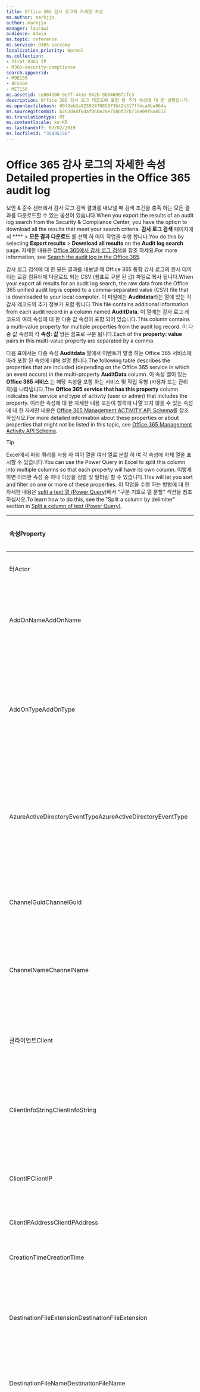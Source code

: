 ```yaml
---
title: Office 365 감사 로그의 자세한 속성
ms.author: markjjo
author: markjjo
manager: laurawi
audience: Admin
ms.topic: reference
ms.service: O365-seccomp
localization_priority: Normal
ms.collection:
- Strat_O365_IP
- M365-security-compliance
search.appverid:
- MOE150
- BCS160
- MET150
ms.assetid: ce004100-9e7f-443e-942b-9b04098fcfc3
description: Office 365 감사 로그 레코드에 포함 된 추가 속성에 대 한 설명입니다.
ms.openlocfilehash: 00f2eb2a9259247085973642b317ffbca8ba064a
ms.sourcegitcommit: b262d40f6daf06be26e7586f37b736e09f8a4511
ms.translationtype: MT
ms.contentlocale: ko-KR
ms.lasthandoff: 07/02/2019
ms.locfileid: "35435158"
---
```

# <a name="detailed-properties-in-the-office-365-audit-log"></a><span data-ttu-id="31bfd-103">Office 365 감사 로그의 자세한 속성</span><span class="sxs-lookup"><span data-stu-id="31bfd-103">Detailed properties in the Office 365 audit log</span></span>

<span data-ttu-id="31bfd-104">보안 & 준수 센터에서 감사 로그 검색 결과를 내보낼 때 검색 조건을 충족 하는 모든 결과를 다운로드할 수 있는 옵션이 있습니다.</span><span class="sxs-lookup"><span data-stu-id="31bfd-104">When you export the results of an audit log search from the Security & Compliance Center, you have the option to download all the results that meet your search criteria.</span></span> <span data-ttu-id="31bfd-105">**감사 로그 검색** 페이지에서 \*\*\*\* \> **모든 결과 다운로드** 를 선택 하 여이 작업을 수행 합니다.</span><span class="sxs-lookup"><span data-stu-id="31bfd-105">You do this by selecting **Export results** \> **Download all results** on the **Audit log search** page.</span></span> <span data-ttu-id="31bfd-106">자세한 내용은 [Office 365에서 감사 로그 검색](search-the-audit-log-in-security-and-compliance.md)을 참조 하세요.</span><span class="sxs-lookup"><span data-stu-id="31bfd-106">For more information, see [Search the audit log in the Office 365](search-the-audit-log-in-security-and-compliance.md).</span></span>
  
 <span data-ttu-id="31bfd-107">감사 로그 검색에 대 한 모든 결과를 내보낼 때 Office 365 통합 감사 로그의 원시 데이터는 로컬 컴퓨터에 다운로드 되는 CSV (쉼표로 구분 된 값) 파일로 복사 됩니다.</span><span class="sxs-lookup"><span data-stu-id="31bfd-107">When your export all results for an audit log search, the raw data from the Office 365 unified audit log is copied to a comma-separated value (CSV) file that is downloaded to your local computer.</span></span> <span data-ttu-id="31bfd-108">이 파일에는 **Auditdata**라는 열에 있는 각 감사 레코드의 추가 정보가 포함 됩니다.</span><span class="sxs-lookup"><span data-stu-id="31bfd-108">This file contains additional information from each audit record in a column named **AuditData**.</span></span> <span data-ttu-id="31bfd-109">이 열에는 감사 로그 레코드의 여러 속성에 대 한 다중 값 속성이 포함 되어 있습니다.</span><span class="sxs-lookup"><span data-stu-id="31bfd-109">This column contains a multi-value property for multiple properties from the audit log record.</span></span> <span data-ttu-id="31bfd-110">이 다중 값 속성의 각 **속성: 값** 쌍은 쉼표로 구분 됩니다.</span><span class="sxs-lookup"><span data-stu-id="31bfd-110">Each of the **property: value** pairs in this multi-value property are separated by a comma.</span></span> 
  
<span data-ttu-id="31bfd-111">다음 표에서는 다중 속성 **Auditdata** 열에서 이벤트가 발생 하는 Office 365 서비스에 따라 포함 된 속성에 대해 설명 합니다.</span><span class="sxs-lookup"><span data-stu-id="31bfd-111">The following table describes the properties that are included (depending on the Office 365 service in which an event occurs) in the multi-property **AuditData** column.</span></span> <span data-ttu-id="31bfd-112">이 속성 열이 있는 **Office 365 서비스** 는 해당 속성을 포함 하는 서비스 및 작업 유형 (사용자 또는 관리자)을 나타냅니다.</span><span class="sxs-lookup"><span data-stu-id="31bfd-112">The **Office 365 service that has this property** column indicates the service and type of activity (user or admin) that includes the property.</span></span> <span data-ttu-id="31bfd-113">이러한 속성에 대 한 자세한 내용 또는이 항목에 나열 되지 않을 수 있는 속성에 대 한 자세한 내용은 [Office 365 Management ACTIVITY API Schema](https://go.microsoft.com/fwlink/p/?LinkId=717993)를 참조 하십시오.</span><span class="sxs-lookup"><span data-stu-id="31bfd-113">For more detailed information about these properties or about properties that might not be listed in this topic, see [Office 365 Management Activity API Schema](https://go.microsoft.com/fwlink/p/?LinkId=717993).</span></span>
  
> [!TIP]
> <span data-ttu-id="31bfd-114">Excel에서 파워 쿼리를 사용 하 여이 열을 여러 열로 분할 하 여 각 속성에 자체 열을 표시할 수 있습니다.</span><span class="sxs-lookup"><span data-stu-id="31bfd-114">You can use the Power Query in Excel to split this column into multiple columns so that each property will have its own column.</span></span> <span data-ttu-id="31bfd-115">이렇게 하면 이러한 속성 중 하나 이상을 정렬 및 필터링 할 수 있습니다.</span><span class="sxs-lookup"><span data-stu-id="31bfd-115">This will let you sort and filter on one or more of these properties.</span></span> <span data-ttu-id="31bfd-116">이 작업을 수행 하는 방법에 대 한 자세한 내용은 [split a text 열 (Power Query)](https://support.office.com/article/5282d425-6dd0-46ca-95bf-8e0da9539662)에서 "구분 기호로 열 분할" 섹션을 참조 하십시오.</span><span class="sxs-lookup"><span data-stu-id="31bfd-116">To learn how to do this, see the "Split a column by delimiter" section in [Split a column of text (Power Query)](https://support.office.com/article/5282d425-6dd0-46ca-95bf-8e0da9539662).</span></span> 
  
|<span data-ttu-id="31bfd-117">**속성**</span><span class="sxs-lookup"><span data-stu-id="31bfd-117">**Property**</span></span>|<span data-ttu-id="31bfd-118">**설명**</span><span class="sxs-lookup"><span data-stu-id="31bfd-118">**Description**</span></span>|<span data-ttu-id="31bfd-119">**이 속성을 가진 Office 365 서비스**</span><span class="sxs-lookup"><span data-stu-id="31bfd-119">**Office 365 service that has this property**</span></span>|
|:-----|:-----|:-----|
|<span data-ttu-id="31bfd-120">터</span><span class="sxs-lookup"><span data-stu-id="31bfd-120">Actor</span></span>|<span data-ttu-id="31bfd-121">작업을 수행한 사용자 또는 서비스 계정입니다.</span><span class="sxs-lookup"><span data-stu-id="31bfd-121">The user or service account that performed the action.</span></span>|<span data-ttu-id="31bfd-122">Azure Active Directory</span><span class="sxs-lookup"><span data-stu-id="31bfd-122">Azure Active Directory</span></span>|
|<span data-ttu-id="31bfd-123">AddOnName</span><span class="sxs-lookup"><span data-stu-id="31bfd-123">AddOnName</span></span>|<span data-ttu-id="31bfd-124">팀에서 추가, 제거 또는 업데이트 된 추가 기능의 이름입니다.</span><span class="sxs-lookup"><span data-stu-id="31bfd-124">The name of an add-on that was added, removed, or updated in a team.</span></span> <span data-ttu-id="31bfd-125">Microsoft 팀의 추가 기능 유형은 bot, 커넥터 또는 탭입니다.</span><span class="sxs-lookup"><span data-stu-id="31bfd-125">The type of add-ons in Microsoft Teams is a bot, a connector, or a tab.</span></span>|<span data-ttu-id="31bfd-126">Microsoft Teams</span><span class="sxs-lookup"><span data-stu-id="31bfd-126">Microsoft Teams</span></span>|
|<span data-ttu-id="31bfd-127">AddOnType</span><span class="sxs-lookup"><span data-stu-id="31bfd-127">AddOnType</span></span>|<span data-ttu-id="31bfd-128">팀에서 추가, 제거 또는 업데이트 된 추가 기능의 유형입니다.</span><span class="sxs-lookup"><span data-stu-id="31bfd-128">The type of an add-on that was added, removed, or updated in a team.</span></span> <span data-ttu-id="31bfd-129">다음 값은 추가 기능의 형식을 나타냅니다.</span><span class="sxs-lookup"><span data-stu-id="31bfd-129">The following values indicate the type of add-on.</span></span>  <br/> <span data-ttu-id="31bfd-130">**1** -bot을 나타냅니다.</span><span class="sxs-lookup"><span data-stu-id="31bfd-130">**1** - Indicates a bot.</span></span><br/> <span data-ttu-id="31bfd-131">**2** -커넥터를 나타냅니다.</span><span class="sxs-lookup"><span data-stu-id="31bfd-131">**2** - Indicates a connector.</span></span><br/> <span data-ttu-id="31bfd-132">**3** -탭을 나타냅니다.</span><span class="sxs-lookup"><span data-stu-id="31bfd-132">**3** - Indicates a tab.</span></span>|<span data-ttu-id="31bfd-133">Microsoft Teams</span><span class="sxs-lookup"><span data-stu-id="31bfd-133">Microsoft Teams</span></span>|
|<span data-ttu-id="31bfd-134">AzureActiveDirectoryEventType</span><span class="sxs-lookup"><span data-stu-id="31bfd-134">AzureActiveDirectoryEventType</span></span>|<span data-ttu-id="31bfd-135">Azure Active Directory 이벤트의 유형입니다.</span><span class="sxs-lookup"><span data-stu-id="31bfd-135">The type of Azure Active Directory event.</span></span> <span data-ttu-id="31bfd-136">이벤트 유형을 나타내는 값은 다음과 같습니다.</span><span class="sxs-lookup"><span data-stu-id="31bfd-136">The following values indicate the type of event.</span></span>  <br/> <span data-ttu-id="31bfd-137">**0** -계정 로그인 이벤트를 나타냅니다.</span><span class="sxs-lookup"><span data-stu-id="31bfd-137">**0** - Indicates an account login event.</span></span><br/> <span data-ttu-id="31bfd-138">**1** -Azure 응용 프로그램 보안 이벤트를 나타냅니다.</span><span class="sxs-lookup"><span data-stu-id="31bfd-138">**1** - Indicates an Azure application security event.</span></span>|<span data-ttu-id="31bfd-139">Azure Active Directory</span><span class="sxs-lookup"><span data-stu-id="31bfd-139">Azure Active Directory</span></span>|
|<span data-ttu-id="31bfd-140">ChannelGuid</span><span class="sxs-lookup"><span data-stu-id="31bfd-140">ChannelGuid</span></span>|<span data-ttu-id="31bfd-141">Microsoft 팀 채널의 ID입니다.</span><span class="sxs-lookup"><span data-stu-id="31bfd-141">The ID of a Microsoft Teams channel.</span></span> <span data-ttu-id="31bfd-142">채널이 있는 팀이 **Teamname** 및 **teamname** 속성으로 식별 됩니다.</span><span class="sxs-lookup"><span data-stu-id="31bfd-142">The team that the channel is located in is identified by the **TeamName** and **TeamGuid** properties.</span></span>|<span data-ttu-id="31bfd-143">Microsoft Teams</span><span class="sxs-lookup"><span data-stu-id="31bfd-143">Microsoft Teams</span></span>|
|<span data-ttu-id="31bfd-144">ChannelName</span><span class="sxs-lookup"><span data-stu-id="31bfd-144">ChannelName</span></span>|<span data-ttu-id="31bfd-145">Microsoft 팀 채널의 이름입니다.</span><span class="sxs-lookup"><span data-stu-id="31bfd-145">The name of a Microsoft Teams channel.</span></span> <span data-ttu-id="31bfd-146">채널이 있는 팀이 **Teamname** 및 **teamname** 속성으로 식별 됩니다.</span><span class="sxs-lookup"><span data-stu-id="31bfd-146">The team that the channel is located in is identified by the **TeamName** and **TeamGuid** properties.</span></span>|<span data-ttu-id="31bfd-147">Microsoft Teams</span><span class="sxs-lookup"><span data-stu-id="31bfd-147">Microsoft Teams</span></span>|
|<span data-ttu-id="31bfd-148">클라이언트</span><span class="sxs-lookup"><span data-stu-id="31bfd-148">Client</span></span>|<span data-ttu-id="31bfd-149">클라이언트 장치, 장치 OS 및 login 이벤트에 사용 되는 장치 브라우저 (예: Nokia Lumia 920;) Windows Phone 8; IE Mobile 11).</span><span class="sxs-lookup"><span data-stu-id="31bfd-149">The client device, the device OS, and the device browser used for the login event (for example, Nokia Lumia 920; Windows Phone 8; IE Mobile 11).</span></span>|<span data-ttu-id="31bfd-150">Azure Active Directory</span><span class="sxs-lookup"><span data-stu-id="31bfd-150">Azure Active Directory</span></span>|
|<span data-ttu-id="31bfd-151">ClientInfoString</span><span class="sxs-lookup"><span data-stu-id="31bfd-151">ClientInfoString</span></span>|<span data-ttu-id="31bfd-152">브라우저 버전, Outlook 버전 및 모바일 장치 정보와 같이 작업을 수행 하는 데 사용한 전자 메일 클라이언트에 대 한 정보</span><span class="sxs-lookup"><span data-stu-id="31bfd-152">Information about the email client that was used to perform the operation, such as a browser version, Outlook version, and mobile device information</span></span>|<span data-ttu-id="31bfd-153">Exchange (사서함 활동)</span><span class="sxs-lookup"><span data-stu-id="31bfd-153">Exchange (mailbox activity)</span></span>|
|<span data-ttu-id="31bfd-154">ClientIP</span><span class="sxs-lookup"><span data-stu-id="31bfd-154">ClientIP</span></span>|<span data-ttu-id="31bfd-155">활동을 로그할 때 사용 된 장치의 IP 주소입니다.</span><span class="sxs-lookup"><span data-stu-id="31bfd-155">The IP address of the device that was used when the activity was logged.</span></span> <span data-ttu-id="31bfd-156">IP 주소는 IPv4 또는 IPv6 주소 형식으로 표시 됩니다.</span><span class="sxs-lookup"><span data-stu-id="31bfd-156">The IP address is displayed in either an IPv4 or IPv6 address format.</span></span>|<span data-ttu-id="31bfd-157">Exchange 및 Azure Active Directory</span><span class="sxs-lookup"><span data-stu-id="31bfd-157">Exchange and Azure Active Directory</span></span>|
|<span data-ttu-id="31bfd-158">ClientIPAddress</span><span class="sxs-lookup"><span data-stu-id="31bfd-158">ClientIPAddress</span></span>|<span data-ttu-id="31bfd-159">ClientIP과 동일 합니다.</span><span class="sxs-lookup"><span data-stu-id="31bfd-159">Same as ClientIP.</span></span>|<span data-ttu-id="31bfd-160">SharePoint</span><span class="sxs-lookup"><span data-stu-id="31bfd-160">SharePoint</span></span>|
|<span data-ttu-id="31bfd-161">CreationTime</span><span class="sxs-lookup"><span data-stu-id="31bfd-161">CreationTime</span></span>|<span data-ttu-id="31bfd-162">사용자가 활동을 수행 했을 때 UTC (협정 세계시)로 표시 되는 날짜와 시간입니다.</span><span class="sxs-lookup"><span data-stu-id="31bfd-162">The date and time in Coordinated Universal Time (UTC) when the user performed the activity.</span></span>|<span data-ttu-id="31bfd-163">모두</span><span class="sxs-lookup"><span data-stu-id="31bfd-163">All</span></span>|
|<span data-ttu-id="31bfd-164">DestinationFileExtension</span><span class="sxs-lookup"><span data-stu-id="31bfd-164">DestinationFileExtension</span></span>|<span data-ttu-id="31bfd-165">복사 하거나 이동할 파일의 파일 확장명입니다.</span><span class="sxs-lookup"><span data-stu-id="31bfd-165">The file extension of a file that is copied or moved.</span></span> <span data-ttu-id="31bfd-166">이 속성은 FileCopied 및 FileMoved 사용자 작업에만 표시 됩니다.</span><span class="sxs-lookup"><span data-stu-id="31bfd-166">This property is displayed only for the FileCopied and FileMoved user activities.</span></span>|<span data-ttu-id="31bfd-167">SharePoint</span><span class="sxs-lookup"><span data-stu-id="31bfd-167">SharePoint</span></span>|
|<span data-ttu-id="31bfd-168">DestinationFileName</span><span class="sxs-lookup"><span data-stu-id="31bfd-168">DestinationFileName</span></span>|<span data-ttu-id="31bfd-169">파일 이름이 복사 되거나 이동 됩니다.</span><span class="sxs-lookup"><span data-stu-id="31bfd-169">The name of the file is copied or moved.</span></span> <span data-ttu-id="31bfd-170">이 속성은 FileCopied 및 FileMoved 작업에만 표시 됩니다.</span><span class="sxs-lookup"><span data-stu-id="31bfd-170">This property is displayed only for the FileCopied and FileMoved actions.</span></span>|<span data-ttu-id="31bfd-171">SharePoint</span><span class="sxs-lookup"><span data-stu-id="31bfd-171">SharePoint</span></span>|
|<span data-ttu-id="31bfd-172">DestinationRelativeUrl</span><span class="sxs-lookup"><span data-stu-id="31bfd-172">DestinationRelativeUrl</span></span>|<span data-ttu-id="31bfd-173">파일을 복사 하거나 이동할 대상 폴더의 URL입니다.</span><span class="sxs-lookup"><span data-stu-id="31bfd-173">The URL of the destination folder where a file is copied or moved.</span></span> <span data-ttu-id="31bfd-174">**SiteURL**, **DestinationRelativeURL**및 **destinationfilename** 속성에 대 한 값의 조합이 복사 된 파일의 전체 경로 이름인 **ObjectID** 속성의 값과 같습니다.</span><span class="sxs-lookup"><span data-stu-id="31bfd-174">The combination of the values for the **SiteURL**, the **DestinationRelativeURL**, and the **DestinationFileName** property is the same as the value for the **ObjectID** property, which is the full path name for the file that was copied.</span></span> <span data-ttu-id="31bfd-175">이 속성은 FileCopied 및 FileMoved 사용자 작업에만 표시 됩니다.</span><span class="sxs-lookup"><span data-stu-id="31bfd-175">This property is displayed only for the FileCopied and FileMoved user activities.</span></span>|<span data-ttu-id="31bfd-176">SharePoint</span><span class="sxs-lookup"><span data-stu-id="31bfd-176">SharePoint</span></span>|
|<span data-ttu-id="31bfd-177">EventSource</span><span class="sxs-lookup"><span data-stu-id="31bfd-177">EventSource</span></span>|<span data-ttu-id="31bfd-178">SharePoint에서 이벤트가 발생 한 것을 식별 합니다.</span><span class="sxs-lookup"><span data-stu-id="31bfd-178">Identifies that an event occurred in SharePoint.</span></span> <span data-ttu-id="31bfd-179">사용할 수 있는 값은 **SharePoint** 및 **objectmodel**입니다.</span><span class="sxs-lookup"><span data-stu-id="31bfd-179">Possible values are **SharePoint** and **ObjectModel**.</span></span>|<span data-ttu-id="31bfd-180">SharePoint</span><span class="sxs-lookup"><span data-stu-id="31bfd-180">SharePoint</span></span>|
|<span data-ttu-id="31bfd-181">ExternalAccess</span><span class="sxs-lookup"><span data-stu-id="31bfd-181">ExternalAccess</span></span>|<span data-ttu-id="31bfd-182">Exchange 관리 활동의 경우, cmdlet이 조직의 사용자에 의해 실행 되었는지, Microsoft 데이터 센터 담당자나 데이터 센터 서비스 계정 또는 위임 된 관리자가 실행할지를 지정 합니다.</span><span class="sxs-lookup"><span data-stu-id="31bfd-182">For Exchange admin activity, specifies whether the cmdlet was run by a user in your organization, by Microsoft datacenter personnel or a datacenter service account, or by a delegated administrator.</span></span> <span data-ttu-id="31bfd-183">값이 **False** 이면 조직의 다른 사용자가 cmdlet을 실행 한 것입니다.</span><span class="sxs-lookup"><span data-stu-id="31bfd-183">The value **False** indicates that the cmdlet was run by someone in your organization.</span></span> <span data-ttu-id="31bfd-184">**True** 값은 데이터 센터 직원, 데이터 센터 서비스 계정 또는 위임 된 관리자에 의해 cmdlet이 실행 되었음을 나타냅니다.</span><span class="sxs-lookup"><span data-stu-id="31bfd-184">The value **True** indicates that the cmdlet was run by datacenter personnel, a datacenter service account, or a delegated administrator.</span></span>  <br/> <span data-ttu-id="31bfd-185">Exchange 사서함 활동의 경우 조직 외부의 사용자가 사서함에 액세스 했는지 여부를 지정 합니다.</span><span class="sxs-lookup"><span data-stu-id="31bfd-185">For Exchange mailbox activity, specifies whether a mailbox was accessed by a user outside your organization.</span></span>|<span data-ttu-id="31bfd-186">Exchange</span><span class="sxs-lookup"><span data-stu-id="31bfd-186">Exchange</span></span>|
|<span data-ttu-id="31bfd-187">ExtendedProperties</span><span class="sxs-lookup"><span data-stu-id="31bfd-187">ExtendedProperties</span></span>|<span data-ttu-id="31bfd-188">Azure Active Directory 이벤트에 대 한 확장 된 속성입니다.</span><span class="sxs-lookup"><span data-stu-id="31bfd-188">The extended properties for an Azure Active Directory event.</span></span>|<span data-ttu-id="31bfd-189">Azure Active Directory</span><span class="sxs-lookup"><span data-stu-id="31bfd-189">Azure Active Directory</span></span>|
|<span data-ttu-id="31bfd-190">ID</span><span class="sxs-lookup"><span data-stu-id="31bfd-190">ID</span></span>|<span data-ttu-id="31bfd-191">보고서 항목의 ID입니다.</span><span class="sxs-lookup"><span data-stu-id="31bfd-191">The ID of the report entry.</span></span> <span data-ttu-id="31bfd-192">ID는 보고서 항목을 고유 하 게 식별 합니다.</span><span class="sxs-lookup"><span data-stu-id="31bfd-192">The ID uniquely identifies the report entry.</span></span>|<span data-ttu-id="31bfd-193">모두</span><span class="sxs-lookup"><span data-stu-id="31bfd-193">All</span></span>|
|<span data-ttu-id="31bfd-194">InternalLogonType</span><span class="sxs-lookup"><span data-stu-id="31bfd-194">InternalLogonType</span></span>|<span data-ttu-id="31bfd-195">내부용으로 예약되어 있습니다.</span><span class="sxs-lookup"><span data-stu-id="31bfd-195">Reserved for internal use.</span></span>|<span data-ttu-id="31bfd-196">Exchange (사서함 활동)</span><span class="sxs-lookup"><span data-stu-id="31bfd-196">Exchange (mailbox activity)</span></span>|
|<span data-ttu-id="31bfd-197">ItemType</span><span class="sxs-lookup"><span data-stu-id="31bfd-197">ItemType</span></span>|<span data-ttu-id="31bfd-198">액세스 하거나 수정한 개체의 유형입니다.</span><span class="sxs-lookup"><span data-stu-id="31bfd-198">The type of object that was accessed or modified.</span></span> <span data-ttu-id="31bfd-199">사용할 수 있는 값에는 **파일**, **폴더**, **웹**, **사이트**, **테 넌 트**및 **documentlibrary**가 있습니다.</span><span class="sxs-lookup"><span data-stu-id="31bfd-199">Possible values include **File**, **Folder**, **Web**, **Site**, **Tenant**, and **DocumentLibrary**.</span></span>|<span data-ttu-id="31bfd-200">SharePoint</span><span class="sxs-lookup"><span data-stu-id="31bfd-200">SharePoint</span></span>|
|<span data-ttu-id="31bfd-201">LoginStatus</span><span class="sxs-lookup"><span data-stu-id="31bfd-201">LoginStatus</span></span>|<span data-ttu-id="31bfd-202">발생 했을 수 있는 로그인 실패를 확인 합니다.</span><span class="sxs-lookup"><span data-stu-id="31bfd-202">Identifies login failures that might have occurred.</span></span>|<span data-ttu-id="31bfd-203">Azure Active Directory</span><span class="sxs-lookup"><span data-stu-id="31bfd-203">Azure Active Directory</span></span>|
|<span data-ttu-id="31bfd-204">LogonType</span><span class="sxs-lookup"><span data-stu-id="31bfd-204">LogonType</span></span>|<span data-ttu-id="31bfd-205">사서함 액세스 유형입니다.</span><span class="sxs-lookup"><span data-stu-id="31bfd-205">The type of mailbox access.</span></span> <span data-ttu-id="31bfd-206">다음 값은 사서함에 액세스 한 사용자의 유형을 나타냅니다.</span><span class="sxs-lookup"><span data-stu-id="31bfd-206">The following values indicate the type of user who accessed the mailbox.</span></span>  <br/><br/> <span data-ttu-id="31bfd-207">**0** -사서함 소유자를 나타냅니다.</span><span class="sxs-lookup"><span data-stu-id="31bfd-207">**0** - Indicates a mailbox owner.</span></span><br/> <span data-ttu-id="31bfd-208">**1** -관리자를 나타냅니다.</span><span class="sxs-lookup"><span data-stu-id="31bfd-208">**1** - Indicates an administrator.</span></span><br/> <span data-ttu-id="31bfd-209">**2** -대리인을 나타냅니다.</span><span class="sxs-lookup"><span data-stu-id="31bfd-209">**2** - Indicates a delegate.</span></span> <br/><span data-ttu-id="31bfd-210">**3** -Microsoft 데이터 센터의 전송 서비스를 나타냅니다.</span><span class="sxs-lookup"><span data-stu-id="31bfd-210">**3** - Indicates the transport service in the Microsoft datacenter.</span></span><br/> <span data-ttu-id="31bfd-211">**4** -Microsoft 데이터 센터의 서비스 계정을 나타냅니다.</span><span class="sxs-lookup"><span data-stu-id="31bfd-211">**4** - Indicates a   service account in the Microsoft datacenter.</span></span> <br/><span data-ttu-id="31bfd-212">**6** -위임 된 관리자를 나타냅니다.</span><span class="sxs-lookup"><span data-stu-id="31bfd-212">**6** - Indicates a delegated administrator.</span></span>|<span data-ttu-id="31bfd-213">Exchange (사서함 활동)</span><span class="sxs-lookup"><span data-stu-id="31bfd-213">Exchange (mailbox activity)</span></span>|
|<span data-ttu-id="31bfd-214">MailboxGuid</span><span class="sxs-lookup"><span data-stu-id="31bfd-214">MailboxGuid</span></span>|<span data-ttu-id="31bfd-215">액세스 한 사서함의 Exchange GUID입니다.</span><span class="sxs-lookup"><span data-stu-id="31bfd-215">The Exchange GUID of the mailbox that was accessed.</span></span>|<span data-ttu-id="31bfd-216">Exchange (사서함 활동)</span><span class="sxs-lookup"><span data-stu-id="31bfd-216">Exchange (mailbox activity)</span></span>|
|<span data-ttu-id="31bfd-217">MailboxOwnerUPN</span><span class="sxs-lookup"><span data-stu-id="31bfd-217">MailboxOwnerUPN</span></span>|<span data-ttu-id="31bfd-218">액세스 한 사서함을 소유한 사용자의 전자 메일 주소입니다.</span><span class="sxs-lookup"><span data-stu-id="31bfd-218">The email address of the person who owns the mailbox that was accessed.</span></span>|<span data-ttu-id="31bfd-219">Exchange (사서함 활동)</span><span class="sxs-lookup"><span data-stu-id="31bfd-219">Exchange (mailbox activity)</span></span>|
|<span data-ttu-id="31bfd-220">구성원</span><span class="sxs-lookup"><span data-stu-id="31bfd-220">Members</span></span>|<span data-ttu-id="31bfd-221">팀에서 추가 되거나 제거 된 사용자를 나열 합니다.</span><span class="sxs-lookup"><span data-stu-id="31bfd-221">Lists the users that have been added or removed from a team.</span></span> <span data-ttu-id="31bfd-222">다음 값은 사용자에 게 할당 된 역할 형식을 나타냅니다.</span><span class="sxs-lookup"><span data-stu-id="31bfd-222">The following values indicate the Role type assigned to the user.</span></span>  <br/><br/> <span data-ttu-id="31bfd-223">**1** -소유자 역할을 나타냅니다.</span><span class="sxs-lookup"><span data-stu-id="31bfd-223">**1** - Indicates  the Owner role.</span></span><br/> <span data-ttu-id="31bfd-224">**2** -구성원 역할을 나타냅니다.</span><span class="sxs-lookup"><span data-stu-id="31bfd-224">**2** - Indicates the Member role.</span></span><br/> <span data-ttu-id="31bfd-225">**3** -게스트 역할을 나타냅니다.</span><span class="sxs-lookup"><span data-stu-id="31bfd-225">**3** - Indicates the Guest role.</span></span> <br/><br/><span data-ttu-id="31bfd-226">Members 속성에도 조직의 이름과 구성원의 전자 메일 주소가 포함 됩니다.</span><span class="sxs-lookup"><span data-stu-id="31bfd-226">The Members property also includes the name of your organization, and the member's email address.</span></span>|<span data-ttu-id="31bfd-227">Microsoft Teams</span><span class="sxs-lookup"><span data-stu-id="31bfd-227">Microsoft Teams</span></span>|
|<span data-ttu-id="31bfd-228">ModifiedProperties (Name, NewValue, OldValue)</span><span class="sxs-lookup"><span data-stu-id="31bfd-228">ModifiedProperties (Name, NewValue, OldValue)</span></span>|<span data-ttu-id="31bfd-229">이 속성은 사이트 또는 사이트 모음 관리 그룹의 구성원으로 사용자를 추가 하는 등의 관리 이벤트에 포함 됩니다.</span><span class="sxs-lookup"><span data-stu-id="31bfd-229">The property is included for admin events, such as adding a user as a member of a site or a site collection admin group.</span></span> <span data-ttu-id="31bfd-230">이 속성에는 수정 된 속성의 이름 (예: 사이트 관리자 그룹)과 수정한 속성의 새 값 (사이트 관리자로 추가한 사용자 및 수정한 개체의 이전 값)이 포함 됩니다.</span><span class="sxs-lookup"><span data-stu-id="31bfd-230">The property includes the name of the property that was modified (for example, the Site Admin group) the new value of the modified property (such the user who was added as a site admin, and the previous value of the modified object.</span></span>|<span data-ttu-id="31bfd-231">모두 (관리 활동)</span><span class="sxs-lookup"><span data-stu-id="31bfd-231">All (admin activity)</span></span>|
|<span data-ttu-id="31bfd-232">Id</span><span class="sxs-lookup"><span data-stu-id="31bfd-232">ObjectID</span></span>|<span data-ttu-id="31bfd-233">Exchange 관리자 감사 로깅을 위해 cmdlet에 의해 수정 된 개체의 이름입니다.</span><span class="sxs-lookup"><span data-stu-id="31bfd-233">For Exchange admin audit logging, the name of the object that was modified by the cmdlet.</span></span>  <br/> <span data-ttu-id="31bfd-234">SharePoint 작업의 경우 사용자가 액세스 하는 파일 또는 폴더의 전체 URL 경로 이름입니다.</span><span class="sxs-lookup"><span data-stu-id="31bfd-234">For SharePoint activity, the full URL path name of the file or folder accessed by a user.</span></span>  <br/> <span data-ttu-id="31bfd-235">Azure AD 활동의 경우 수정 된 사용자 계정의 이름입니다.</span><span class="sxs-lookup"><span data-stu-id="31bfd-235">For Azure AD activity, the name of the user account that was modified.</span></span>|<span data-ttu-id="31bfd-236">모두</span><span class="sxs-lookup"><span data-stu-id="31bfd-236">All</span></span>|
|<span data-ttu-id="31bfd-237">작업</span><span class="sxs-lookup"><span data-stu-id="31bfd-237">Operation</span></span>|<span data-ttu-id="31bfd-238">사용자 또는 관리자 활동의 이름입니다.</span><span class="sxs-lookup"><span data-stu-id="31bfd-238">The name of the user or admin activity.</span></span> <span data-ttu-id="31bfd-239">이 속성의 값은 **활동** 드롭다운 목록에서 선택한 값에 해당 합니다.</span><span class="sxs-lookup"><span data-stu-id="31bfd-239">The value of this property corresponds to the value that was selected in the **Activities** drop down list.</span></span> <span data-ttu-id="31bfd-240">**모든 작업에 대해 결과 표시** 를 선택 하면 보고서에 모든 서비스에 대 한 모든 사용자 및 관리 활동에 대 한 항목이 포함 됩니다.</span><span class="sxs-lookup"><span data-stu-id="31bfd-240">If **Show results for all activities** was selected, the report will included entries for all user and admin activities for all services.</span></span> <span data-ttu-id="31bfd-241">Office 365 감사 로그에 기록 된 작업/작업에 대 한 설명은 [office 365에서 감사 로그 검색](search-the-audit-log-in-security-and-compliance.md)의 **감사 된 작업** 탭을 참조 하십시오.</span><span class="sxs-lookup"><span data-stu-id="31bfd-241">For a description of the operations/activities that are logged in the Office 365 audit log, see the **Audited activities** tab in [Search the audit log in the Office 365](search-the-audit-log-in-security-and-compliance.md).</span></span>  <br/> <span data-ttu-id="31bfd-242">Exchange 관리 활동의 경우이 속성은 실행 된 cmdlet의 이름을 식별 합니다.</span><span class="sxs-lookup"><span data-stu-id="31bfd-242">For Exchange admin activity, this property identifies the name of the cmdlet that was run.</span></span>|<span data-ttu-id="31bfd-243">모두</span><span class="sxs-lookup"><span data-stu-id="31bfd-243">All</span></span>|
|<span data-ttu-id="31bfd-244">조직 id</span><span class="sxs-lookup"><span data-stu-id="31bfd-244">OrganizationID</span></span>|<span data-ttu-id="31bfd-245">Office 365 조 직의 GUID입니다.</span><span class="sxs-lookup"><span data-stu-id="31bfd-245">The GUID for your Office 365 organization.</span></span>|<span data-ttu-id="31bfd-246">모두</span><span class="sxs-lookup"><span data-stu-id="31bfd-246">All</span></span>|
|<span data-ttu-id="31bfd-247">경로</span><span class="sxs-lookup"><span data-stu-id="31bfd-247">Path</span></span>|<span data-ttu-id="31bfd-248">액세스 한 메시지가 있는 사서함 폴더의 이름입니다.</span><span class="sxs-lookup"><span data-stu-id="31bfd-248">The name of the mailbox folder where the message that was accessed is located.</span></span> <span data-ttu-id="31bfd-249">이 속성은 또한 메시지가 만들어지거나 복사/이동 되는 폴더를 식별 합니다.</span><span class="sxs-lookup"><span data-stu-id="31bfd-249">This property also identifies the folder a where a message is created in or copied/moved to.</span></span>|<span data-ttu-id="31bfd-250">Exchange (사서함 활동)</span><span class="sxs-lookup"><span data-stu-id="31bfd-250">Exchange (mailbox activity)</span></span>|
|<span data-ttu-id="31bfd-251">매개 변수 </span><span class="sxs-lookup"><span data-stu-id="31bfd-251">Parameters</span></span>|<span data-ttu-id="31bfd-252">Exchange 관리 활동의 경우 Operation 속성에서 식별 된 cmdlet에 사용 된 모든 매개 변수의 이름과 값입니다.</span><span class="sxs-lookup"><span data-stu-id="31bfd-252">For Exchange admin activity, the name and value for all parameters that were used with the cmdlet that is identified in the Operation property.</span></span>|<span data-ttu-id="31bfd-253">Exchange (관리 활동)</span><span class="sxs-lookup"><span data-stu-id="31bfd-253">Exchange (admin activity)</span></span>|
|<span data-ttu-id="31bfd-254">RecordType</span><span class="sxs-lookup"><span data-stu-id="31bfd-254">RecordType</span></span>|<span data-ttu-id="31bfd-255">Record에서 지정한 작업의 유형입니다.</span><span class="sxs-lookup"><span data-stu-id="31bfd-255">The type of operation indicated by the record.</span></span> <span data-ttu-id="31bfd-256">다음 값은 레코드 종류를 나타냅니다.</span><span class="sxs-lookup"><span data-stu-id="31bfd-256">The following values indicate the record type.</span></span>  <br/><br/> <span data-ttu-id="31bfd-257">**1** -Exchange 관리자 감사 로그의 레코드를 나타냅니다.</span><span class="sxs-lookup"><span data-stu-id="31bfd-257">**1** - Indicates a record from the  Exchange  admin audit log.</span></span> <br/><span data-ttu-id="31bfd-258">**2** -singled 사서함 항목에 대해 수행 된 작업에 대 한 Exchange 사서함 감사 로그의 레코드를 나타냅니다.</span><span class="sxs-lookup"><span data-stu-id="31bfd-258">**2** - Indicates a record from the  Exchange  mailbox audit log for an operation performed on a singled mailbox item.</span></span> <br/><span data-ttu-id="31bfd-259">**3** -Exchange 사서함 감사 로그 에서도 레코드를 나타냅니다.</span><span class="sxs-lookup"><span data-stu-id="31bfd-259">**3** - Also indicates a record from the  Exchange  mailbox audit log.</span></span> <span data-ttu-id="31bfd-260">이 레코드 종류는 원본 사서함에서 여러 항목을 지운 편지함 폴더로 이동 하거나 여러 항목을 영구적으로 삭제 하는 등의 여러 항목에 대해 작업이 수행 되었음을 나타냅니다.</span><span class="sxs-lookup"><span data-stu-id="31bfd-260">This record type indicates the operation was performed on multiple items in the source mailbox (such as moving multiple items to the Deleted Items folder or permanently deleting multiple items).</span></span> <br/><span data-ttu-id="31bfd-261">**4** -사이트에 대 한 권한 할당 관리자 또는 사용자와 같은 SharePoint의 사이트 관리 작업을 나타냅니다.</span><span class="sxs-lookup"><span data-stu-id="31bfd-261">**4** - Indicates a site admin operation in SharePoint, such as an administrator or user assigning permissions to a site.</span></span> <br/><span data-ttu-id="31bfd-262">**6** -사용자가 파일을 보거나 수정 하는 등 SharePoint의 파일 또는 폴더 관련 작업을 나타냅니다.</span><span class="sxs-lookup"><span data-stu-id="31bfd-262">**6** - Indicates a file or folder-related operation in SharePoint, such as a user viewing or modifying a file.</span></span> <br/><span data-ttu-id="31bfd-263">**8** -Azure Active Directory에서 수행 된 관리 작업을 나타냅니다.</span><span class="sxs-lookup"><span data-stu-id="31bfd-263">**8** - Indicates an admin operation performed in Azure Active Directory.</span></span> <br/><span data-ttu-id="31bfd-264">**9** -OrgId 로그인 이벤트를 Azure Active Directory에 표시 합니다.</span><span class="sxs-lookup"><span data-stu-id="31bfd-264">**9** - Indicates  OrgId logon events in Azure Active Directory.</span></span> <span data-ttu-id="31bfd-265">이 레코드 종류는 더 이상 사용 되지 않습니다.</span><span class="sxs-lookup"><span data-stu-id="31bfd-265">This record type is being deprecated.</span></span> <br/><span data-ttu-id="31bfd-266">**10** -데이터 센터에서 Microsoft 담당자가 수행한 보안 cmdlet 이벤트를 나타냅니다.</span><span class="sxs-lookup"><span data-stu-id="31bfd-266">**10** - Indicates security cmdlet events that were performed by Microsoft personnel in the data center.</span></span> <br/><span data-ttu-id="31bfd-267">**11** -SHAREPOINT의 DLP (데이터 손실 방지) 이벤트를 나타냅니다.</span><span class="sxs-lookup"><span data-stu-id="31bfd-267">**11** - Indicates Data loss protection (DLP) events in SharePoint.</span></span><br/> <span data-ttu-id="31bfd-268">**12** -Sway 이벤트를 나타냅니다.</span><span class="sxs-lookup"><span data-stu-id="31bfd-268">**12** - Indicates Sway events.</span></span> <br/><span data-ttu-id="31bfd-269">**13** -통합 dlp 정책으로 구성 된 경우 EXCHANGE의 DLP 이벤트를 나타냅니다.</span><span class="sxs-lookup"><span data-stu-id="31bfd-269">**13** - Indicates DLP events in Exchange, when configured with a unified a DLP policy.</span></span> <span data-ttu-id="31bfd-270">Exchange 메일 흐름 규칙 (전송 규칙이 라고도 함)을 기반으로 하는 DLP 이벤트는 지원 되지 않습니다.</span><span class="sxs-lookup"><span data-stu-id="31bfd-270">DLP events based on Exchange mail flow rules (also known as transport rules) aren't supported.</span></span><br><span data-ttu-id="31bfd-271">**14** -SharePoint의 공유 이벤트를 나타냅니다.</span><span class="sxs-lookup"><span data-stu-id="31bfd-271">**14** - Indicates sharing events in SharePoint.</span></span><br/> <span data-ttu-id="31bfd-272">**15** -Azure Active DIRECTORY의 STS (보안 토큰 서비스) 로그온 이벤트를 나타냅니다.</span><span class="sxs-lookup"><span data-stu-id="31bfd-272">**15** - Indicates Secure Token Service (STS) logon events in Azure Active Directory.</span></span> <br/><span data-ttu-id="31bfd-273">**18** -보안 & 준수 센터 이벤트를 나타냅니다.</span><span class="sxs-lookup"><span data-stu-id="31bfd-273">**18** - Indicates Security & Compliance Center events.</span></span> <br/><span data-ttu-id="31bfd-274">**20** -Power BI 이벤트를 나타냅니다.</span><span class="sxs-lookup"><span data-stu-id="31bfd-274">**20** - Indicates Power BI events.</span></span> <br/><span data-ttu-id="31bfd-275">**21**-Dynamics 365 이벤트를 나타냅니다.</span><span class="sxs-lookup"><span data-stu-id="31bfd-275">**21**- Indicates Dynamics 365 events.</span></span><br/><span data-ttu-id="31bfd-276">**22** -Yammer 이벤트를 나타냅니다.</span><span class="sxs-lookup"><span data-stu-id="31bfd-276">**22** - Indicates Yammer events.</span></span> <br/><span data-ttu-id="31bfd-277">**23** -비즈니스용 Skype 이벤트를 나타냅니다.</span><span class="sxs-lookup"><span data-stu-id="31bfd-277">**23** - Indicates Skype for Business events.</span></span> <br/><span data-ttu-id="31bfd-278">**24** -eDiscovery 이벤트를 나타냅니다.</span><span class="sxs-lookup"><span data-stu-id="31bfd-278">**24** - Indicates eDiscovery events.</span></span> <span data-ttu-id="31bfd-279">이 레코드 종류는 보안 및 준수 센터에서 콘텐츠 검색을 실행 하 고 eDiscovery 사례를 관리 하 여 수행한 작업을 나타냅니다.</span><span class="sxs-lookup"><span data-stu-id="31bfd-279">This record type indicates activities that were performed by running content searches and managing eDiscovery cases in the security and compliance center.</span></span> <span data-ttu-id="31bfd-280">자세한 내용은 [Office 365 감사 로그에서 eDiscovery 활동 검색](search-for-ediscovery-activities-in-the-audit-log.md)을 참조 하세요.</span><span class="sxs-lookup"><span data-stu-id="31bfd-280">For more information, see [Search for eDiscovery activities in the Office 365 audit log](search-for-ediscovery-activities-in-the-audit-log.md).</span></span><br/><span data-ttu-id="31bfd-281">**25, 26 또는 27** -Microsoft 팀 이벤트를 나타냅니다.</span><span class="sxs-lookup"><span data-stu-id="31bfd-281">**25, 26, or 27** - Indicates Microsoft Teams events.</span></span> <br/><span data-ttu-id="31bfd-282">**28** -Exchange Online Protection 및 Office 365 Advanced Threat protection 이벤트의 피싱 및 맬웨어 이벤트를 나타냅니다.</span><span class="sxs-lookup"><span data-stu-id="31bfd-282">**28** - Indicates phishing and malware events from Exchange Online Protection and Office 365 Advanced Threat Protection events.</span></span><br/> <span data-ttu-id="31bfd-283">**30** -Microsoft Flow 이벤트를 나타냅니다.</span><span class="sxs-lookup"><span data-stu-id="31bfd-283">**30** - Indicates Microsoft Flow events.</span></span><br/> <span data-ttu-id="31bfd-284">**31** -고급 eDiscovery 이벤트를 나타냅니다.</span><span class="sxs-lookup"><span data-stu-id="31bfd-284">**31** - Indicates Advanced eDiscovery events.</span></span><br/> <span data-ttu-id="31bfd-285">**32** -Microsoft Stream 이벤트를 나타냅니다.</span><span class="sxs-lookup"><span data-stu-id="31bfd-285">**32** - Indicates Microsoft Stream events.</span></span><br/> <span data-ttu-id="31bfd-286">**35** -Microsoft Project 이벤트를 나타냅니다.</span><span class="sxs-lookup"><span data-stu-id="31bfd-286">**35** - Indicates Microsoft Project events.</span></span> <br/> <span data-ttu-id="31bfd-287">**36** -SharePoint 목록 이벤트를 나타냅니다.</span><span class="sxs-lookup"><span data-stu-id="31bfd-287">**36** - Indicates SharePoint list events.</span></span><br/> <span data-ttu-id="31bfd-288">**38** -보안 및 준수 센터의 보존 정책 및 보존 레이블과 관련 된 이벤트를 나타냅니다.</span><span class="sxs-lookup"><span data-stu-id="31bfd-288">**38** - Indicates events related to retention policies and retention labels in the security and compliance center.</span></span>  <br/><span data-ttu-id="31bfd-289">**40** -보안 및 준수 알림 신호의 결과로 생성 되는 이벤트를 나타냅니다.</span><span class="sxs-lookup"><span data-stu-id="31bfd-289">**40** - Indicates events that results from security and compliance alert signals.</span></span><br/> <span data-ttu-id="31bfd-290">**41** -안전 링크 차단 시간 및 Office 365 Advanced Threat Protection의 무시 이벤트 차단 이벤트가 표시 됩니다.</span><span class="sxs-lookup"><span data-stu-id="31bfd-290">**41** - Indicates safe links time-of-block and block override events in Office 365 Advanced Threat Protection.</span></span><br/><span data-ttu-id="31bfd-291">**44** -작업에 대 한 분석 이벤트를 나타냅니다.</span><span class="sxs-lookup"><span data-stu-id="31bfd-291">**44** - Indicates Workplace Analytics events.</span></span> <br/><span data-ttu-id="31bfd-292">**45** -PowerApps 앱 이벤트를 나타냅니다.</span><span class="sxs-lookup"><span data-stu-id="31bfd-292">**45** - Indicates PowerApps app events.</span></span> <br/> <span data-ttu-id="31bfd-293">**47** -SharePoint, OneDrive 및 Microsoft 팀의 파일에 대 한 Office 365 Advanced Threat Protection의 피싱 및 맬웨어 이벤트를 나타냅니다.</span><span class="sxs-lookup"><span data-stu-id="31bfd-293">**47** - Indicates phishing and malware events from Office 365 Advanced Threat Protection for files in SharePoint, OneDrive, and Microsoft Teams.</span></span> <br/> <span data-ttu-id="31bfd-294">**52** -DATA INSIGHTS REST API와 관련 된 이벤트를 나타냅니다.</span><span class="sxs-lookup"><span data-stu-id="31bfd-294">**52** - Indicates events related to the Data Insights REST API.</span></span><br/><span data-ttu-id="31bfd-295">**54** -SharePoint 목록 항목 이벤트를 나타냅니다.</span><span class="sxs-lookup"><span data-stu-id="31bfd-295">**54** - Indicates SharePoint list item events.</span></span><br/><span data-ttu-id="31bfd-296">**55** -SharePoint 콘텐츠 형식 이벤트를 나타냅니다.</span><span class="sxs-lookup"><span data-stu-id="31bfd-296">**55** - Indicates SharePoint content type events.</span></span>
|<span data-ttu-id="31bfd-297">ResultStatus</span><span class="sxs-lookup"><span data-stu-id="31bfd-297">ResultStatus</span></span>|<span data-ttu-id="31bfd-298">**작업** 속성에 지정 된 작업이 성공 했는지 여부를 나타냅니다.</span><span class="sxs-lookup"><span data-stu-id="31bfd-298">Indicates whether the action (specified in the **Operation** property) was successful or not.</span></span>  <br/> <span data-ttu-id="31bfd-299">Exchange 관리 활동의 경우이 값은 **True** (성공) 또는 **False** (failed) 중 하나입니다.</span><span class="sxs-lookup"><span data-stu-id="31bfd-299">For Exchange admin activity, the value is either **True** (successful) or **False** (failed).</span></span>|<span data-ttu-id="31bfd-300">모두</span><span class="sxs-lookup"><span data-stu-id="31bfd-300">All</span></span>  <br/>|
|<span data-ttu-id="31bfd-301">SecurityComplianceCenterEventType</span><span class="sxs-lookup"><span data-stu-id="31bfd-301">SecurityComplianceCenterEventType</span></span>|<span data-ttu-id="31bfd-302">작업이 보안 & 준수 센터 이벤트 임을 나타냅니다.</span><span class="sxs-lookup"><span data-stu-id="31bfd-302">Indicates that the activity was a Security & Compliance Center event.</span></span> <span data-ttu-id="31bfd-303">모든 보안 & 준수 센터 작업에는이 속성에 대 한 값이 **0** 으로 포함 됩니다.</span><span class="sxs-lookup"><span data-stu-id="31bfd-303">All Security & Compliance Center activities will have a value of **0** for this property.</span></span>|<span data-ttu-id="31bfd-304">보안 및 준수 센터</span><span class="sxs-lookup"><span data-stu-id="31bfd-304">Security & Compliance Center</span></span>|
|<span data-ttu-id="31bfd-305">SharingType</span><span class="sxs-lookup"><span data-stu-id="31bfd-305">SharingType</span></span>|<span data-ttu-id="31bfd-306">리소스를 공유 하는 사용자에 게 할당 된 공유 권한 유형입니다.</span><span class="sxs-lookup"><span data-stu-id="31bfd-306">The type of sharing permissions that was assigned to the user that the resource was shared with.</span></span> <span data-ttu-id="31bfd-307">이 사용자는 **Usersharedwith** 속성에서 식별 됩니다.</span><span class="sxs-lookup"><span data-stu-id="31bfd-307">This user is identified in the **UserSharedWith** property.</span></span>|<span data-ttu-id="31bfd-308">SharePoint</span><span class="sxs-lookup"><span data-stu-id="31bfd-308">SharePoint</span></span>|
|<span data-ttu-id="31bfd-309">사이트</span><span class="sxs-lookup"><span data-stu-id="31bfd-309">Site</span></span>|<span data-ttu-id="31bfd-310">사용자가 액세스 한 파일 또는 폴더가 있는 사이트의 GUID입니다.</span><span class="sxs-lookup"><span data-stu-id="31bfd-310">The GUID of the site where the file or folder accessed by the user is located.</span></span>|<span data-ttu-id="31bfd-311">SharePoint</span><span class="sxs-lookup"><span data-stu-id="31bfd-311">SharePoint</span></span>|
|<span data-ttu-id="31bfd-312">SiteUrl</span><span class="sxs-lookup"><span data-stu-id="31bfd-312">SiteUrl</span></span>|<span data-ttu-id="31bfd-313">사용자가 액세스 한 파일 또는 폴더가 있는 사이트의 URL입니다.</span><span class="sxs-lookup"><span data-stu-id="31bfd-313">The URL of the site where the file or folder accessed by the user is located.</span></span>|<span data-ttu-id="31bfd-314">SharePoint</span><span class="sxs-lookup"><span data-stu-id="31bfd-314">SharePoint</span></span>|
|<span data-ttu-id="31bfd-315">SourceFileExtension</span><span class="sxs-lookup"><span data-stu-id="31bfd-315">SourceFileExtension</span></span>|<span data-ttu-id="31bfd-316">사용자가 액세스 한 파일의 파일 확장명입니다.</span><span class="sxs-lookup"><span data-stu-id="31bfd-316">The file extension of the file that was accessed by the user.</span></span> <span data-ttu-id="31bfd-317">액세스 한 개체가 폴더인 경우이 속성은 비어 있습니다.</span><span class="sxs-lookup"><span data-stu-id="31bfd-317">This property is blank if the object that was accessed is a folder.</span></span>|<span data-ttu-id="31bfd-318">SharePoint</span><span class="sxs-lookup"><span data-stu-id="31bfd-318">SharePoint</span></span>|
|<span data-ttu-id="31bfd-319">SourceFileName</span><span class="sxs-lookup"><span data-stu-id="31bfd-319">SourceFileName</span></span>|<span data-ttu-id="31bfd-320">사용자가 액세스 하는 파일 또는 폴더의 이름입니다.</span><span class="sxs-lookup"><span data-stu-id="31bfd-320">The name of the file or folder accessed by the user.</span></span>|<span data-ttu-id="31bfd-321">SharePoint</span><span class="sxs-lookup"><span data-stu-id="31bfd-321">SharePoint</span></span>|
|<span data-ttu-id="31bfd-322">SourceRelativeUrl</span><span class="sxs-lookup"><span data-stu-id="31bfd-322">SourceRelativeUrl</span></span>|<span data-ttu-id="31bfd-323">사용자가 액세스 한 파일이 들어 있는 폴더의 URL입니다.</span><span class="sxs-lookup"><span data-stu-id="31bfd-323">The URL of the folder that contains the file accessed by the user.</span></span> <span data-ttu-id="31bfd-324">**SiteURL**, **SourceRelativeURL**및 **sourcefilename** 속성의 값 조합은 사용자가 액세스 하는 파일의 전체 경로 이름인 **ObjectID** 속성의 값과 같습니다.</span><span class="sxs-lookup"><span data-stu-id="31bfd-324">The combination of the values for the **SiteURL**, the **SourceRelativeURL**, and the **SourceFileName** property is the same as the value for the **ObjectID** property, which is the full path name for the file accessed by the user.</span></span>|<span data-ttu-id="31bfd-325">SharePoint</span><span class="sxs-lookup"><span data-stu-id="31bfd-325">SharePoint</span></span>|
|<span data-ttu-id="31bfd-326">제목</span><span class="sxs-lookup"><span data-stu-id="31bfd-326">Subject</span></span>|<span data-ttu-id="31bfd-327">액세스 한 메시지의 제목 줄입니다.</span><span class="sxs-lookup"><span data-stu-id="31bfd-327">The subject line of the message that was accessed.</span></span>|<span data-ttu-id="31bfd-328">Exchange (사서함 활동)</span><span class="sxs-lookup"><span data-stu-id="31bfd-328">Exchange (mailbox activity)</span></span>|
|<span data-ttu-id="31bfd-329">TabType</span><span class="sxs-lookup"><span data-stu-id="31bfd-329">TabType</span></span>| <span data-ttu-id="31bfd-330">팀에서 추가, 제거 또는 업데이트 된 탭의 유형입니다.</span><span class="sxs-lookup"><span data-stu-id="31bfd-330">The type of tab added, removed, or updated in a team.</span></span> <span data-ttu-id="31bfd-331">이 속성에 사용할 수 있는 값은 다음과 같습니다.</span><span class="sxs-lookup"><span data-stu-id="31bfd-331">The possible values for this property are:</span></span>  <br/><br/> <span data-ttu-id="31bfd-332">Excel **pin** -excel 탭입니다.</span><span class="sxs-lookup"><span data-stu-id="31bfd-332">**Excel pin** - An Excel tab.</span></span>  <br/> <span data-ttu-id="31bfd-333">**내선** -모든 자사 및 타사 앱 예를 들면 클래스 일정, VSTS 및 양식 등이 있습니다.</span><span class="sxs-lookup"><span data-stu-id="31bfd-333">**Extension** - All first-party and third-party apps; such as Class Schedule, VSTS, and Forms.</span></span>  <br/> <span data-ttu-id="31bfd-334">**Notes** -OneNote 탭</span><span class="sxs-lookup"><span data-stu-id="31bfd-334">**Notes** - OneNote tab.</span></span>  <br/> <span data-ttu-id="31bfd-335">**Pdfpin** -PDF 탭</span><span class="sxs-lookup"><span data-stu-id="31bfd-335">**Pdfpin** - A PDF tab.</span></span>  <br/> <span data-ttu-id="31bfd-336">**Powerbi** -Powerbi 탭</span><span class="sxs-lookup"><span data-stu-id="31bfd-336">**Powerbi** - A PowerBI tab.</span></span>  <br/> <span data-ttu-id="31bfd-337">**Powerpointpin** -PowerPoint 탭</span><span class="sxs-lookup"><span data-stu-id="31bfd-337">**Powerpointpin** - A PowerPoint tab.</span></span>  <br/> <span data-ttu-id="31bfd-338">**Sharepointfiles** -SharePoint 탭</span><span class="sxs-lookup"><span data-stu-id="31bfd-338">**Sharepointfiles** - A SharePoint tab.</span></span>  <br/> <span data-ttu-id="31bfd-339">**웹 페이지** -고정 된 웹 사이트 탭</span><span class="sxs-lookup"><span data-stu-id="31bfd-339">**Webpage** - A pinned website tab.</span></span>  <br/> <span data-ttu-id="31bfd-340">**위 키-탭** -위 키 탭</span><span class="sxs-lookup"><span data-stu-id="31bfd-340">**Wiki-tab** - A wiki tab.</span></span>  <br/> <span data-ttu-id="31bfd-341">**Wordpin** -Word 탭입니다.</span><span class="sxs-lookup"><span data-stu-id="31bfd-341">**Wordpin** - A Word tab.</span></span>|<span data-ttu-id="31bfd-342">Microsoft Teams</span><span class="sxs-lookup"><span data-stu-id="31bfd-342">Microsoft Teams</span></span>|
|<span data-ttu-id="31bfd-343">대상</span><span class="sxs-lookup"><span data-stu-id="31bfd-343">Target</span></span>|<span data-ttu-id="31bfd-344">작업 ( **Operation** ) 속성에서 식별 된 작업을 수행 하는 사용자입니다.</span><span class="sxs-lookup"><span data-stu-id="31bfd-344">The user that the action (identified in the **Operation** property) was performed on.</span></span> <span data-ttu-id="31bfd-345">예를 들어 게스트 사용자가 SharePoint 또는 Microsoft 팀에 추가 된 경우에는 해당 사용자가이 속성에 나열 됩니다.</span><span class="sxs-lookup"><span data-stu-id="31bfd-345">For example, if a guest user is added to SharePoint or a Microsoft Team, that user would be listed in this property.</span></span>|<span data-ttu-id="31bfd-346">Azure Active Directory</span><span class="sxs-lookup"><span data-stu-id="31bfd-346">Azure Active Directory</span></span>|
|<span data-ttu-id="31bfd-347">TeamGuid</span><span class="sxs-lookup"><span data-stu-id="31bfd-347">TeamGuid</span></span>|<span data-ttu-id="31bfd-348">Microsoft 팀의 팀 ID입니다.</span><span class="sxs-lookup"><span data-stu-id="31bfd-348">The ID of a team in Microsoft Teams.</span></span>|<span data-ttu-id="31bfd-349">Microsoft Teams</span><span class="sxs-lookup"><span data-stu-id="31bfd-349">Microsoft Teams</span></span>|
|<span data-ttu-id="31bfd-350">TeamName</span><span class="sxs-lookup"><span data-stu-id="31bfd-350">TeamName</span></span>|<span data-ttu-id="31bfd-351">Microsoft 팀의 팀 이름입니다.</span><span class="sxs-lookup"><span data-stu-id="31bfd-351">The name of a team in Microsoft Teams.</span></span>|<span data-ttu-id="31bfd-352">Microsoft Teams</span><span class="sxs-lookup"><span data-stu-id="31bfd-352">Microsoft Teams</span></span>|
|<span data-ttu-id="31bfd-353">UserAgent</span><span class="sxs-lookup"><span data-stu-id="31bfd-353">UserAgent</span></span>|<span data-ttu-id="31bfd-354">사용자 브라우저에 대 한 정보입니다.</span><span class="sxs-lookup"><span data-stu-id="31bfd-354">Information about the user's browser.</span></span> <span data-ttu-id="31bfd-355">이 정보는 브라우저에서 제공 됩니다.</span><span class="sxs-lookup"><span data-stu-id="31bfd-355">This information is provided by the browser.</span></span>|<span data-ttu-id="31bfd-356">SharePoint</span><span class="sxs-lookup"><span data-stu-id="31bfd-356">SharePoint</span></span>|
|<span data-ttu-id="31bfd-357">UserDomain</span><span class="sxs-lookup"><span data-stu-id="31bfd-357">UserDomain</span></span>|<span data-ttu-id="31bfd-358">작업을 수행한 사용자 (작업자)의 테 넌 트 조직에 대 한 id 정보입니다.</span><span class="sxs-lookup"><span data-stu-id="31bfd-358">Identity information about the tenant organization of the user (actor) who performed the action.</span></span>|<span data-ttu-id="31bfd-359">Azure Active Directory</span><span class="sxs-lookup"><span data-stu-id="31bfd-359">Azure Active Directory</span></span>|
|<span data-ttu-id="31bfd-360">UserID</span><span class="sxs-lookup"><span data-stu-id="31bfd-360">UserID</span></span>|<span data-ttu-id="31bfd-361">**작업** 속성에 지정 된 작업을 수행 하 여 레코드가 기록 되는 사용자입니다.</span><span class="sxs-lookup"><span data-stu-id="31bfd-361">The user who performed the action (specified in the **Operation** property) that resulted in the record being logged.</span></span> <span data-ttu-id="31bfd-362">시스템 계정 (예: SHAREPOINT\system 또는 NT 권한 \ 컴퓨터)에서 수행 하는 작업에 대 한 레코드가 감사 로그에도 포함 되어 있습니다.</span><span class="sxs-lookup"><span data-stu-id="31bfd-362">Note that records for activity performed by system accounts (such as SHAREPOINT\system or NT AUTHORITY\SYSTEM) are also included in the audit log.</span></span>|<span data-ttu-id="31bfd-363">모두</span><span class="sxs-lookup"><span data-stu-id="31bfd-363">All</span></span>|
|<span data-ttu-id="31bfd-364">UserKey</span><span class="sxs-lookup"><span data-stu-id="31bfd-364">UserKey</span></span>|<span data-ttu-id="31bfd-365">**UserID** 속성에서 식별 된 사용자의 대체 ID입니다.</span><span class="sxs-lookup"><span data-stu-id="31bfd-365">An alternative ID for the user identified in the **UserID** property.</span></span> <span data-ttu-id="31bfd-366">예를 들어이 속성은 SharePoint의 사용자가 수행한 이벤트에 대 한 passport 고유 ID (PUID)로 채워집니다.</span><span class="sxs-lookup"><span data-stu-id="31bfd-366">For example, this property is populated with the passport unique ID (PUID) for events performed by users in SharePoint.</span></span> <span data-ttu-id="31bfd-367">또한이 속성은 다른 서비스에서 발생 하는 이벤트에 대 한 **UserID** 속성과 동일한 값과 시스템 계정에서 수행 하는 이벤트를 지정할 수 있습니다.</span><span class="sxs-lookup"><span data-stu-id="31bfd-367">This property also might specify the same value as the **UserID** property for events occurring in other services and events performed by system accounts.</span></span>|<span data-ttu-id="31bfd-368">모두</span><span class="sxs-lookup"><span data-stu-id="31bfd-368">All</span></span>|
|<span data-ttu-id="31bfd-369">UserSharedWith</span><span class="sxs-lookup"><span data-stu-id="31bfd-369">UserSharedWith</span></span>|<span data-ttu-id="31bfd-370">리소스를 공유한 사용자입니다.</span><span class="sxs-lookup"><span data-stu-id="31bfd-370">The user that a resource was shared with.</span></span> <span data-ttu-id="31bfd-371">이 속성은 **Operation** 속성의 값이 **SharingSet**인 경우에 포함 됩니다.</span><span class="sxs-lookup"><span data-stu-id="31bfd-371">This property is included if the value for the **Operation** property is **SharingSet**.</span></span> <span data-ttu-id="31bfd-372">이 사용자는 보고서의 **공유** 됨 열에도 표시 됩니다.</span><span class="sxs-lookup"><span data-stu-id="31bfd-372">This user is also listed in the **Shared with** column in the report.</span></span>|<span data-ttu-id="31bfd-373">SharePoint</span><span class="sxs-lookup"><span data-stu-id="31bfd-373">SharePoint</span></span>|
|<span data-ttu-id="31bfd-374">UserType</span><span class="sxs-lookup"><span data-stu-id="31bfd-374">UserType</span></span>|<span data-ttu-id="31bfd-375">작업을 수행한 사용자의 유형입니다.</span><span class="sxs-lookup"><span data-stu-id="31bfd-375">The type of user that performed the operation.</span></span> <span data-ttu-id="31bfd-376">다음 값은 사용자 형식을 나타냅니다.</span><span class="sxs-lookup"><span data-stu-id="31bfd-376">The following values indicate the user type.</span></span> <br/> <br/> <span data-ttu-id="31bfd-377">**0** -일반 사용자입니다.</span><span class="sxs-lookup"><span data-stu-id="31bfd-377">**0** - A regular user.</span></span> <br/><span data-ttu-id="31bfd-378">**2** -Office 365 조직의 관리자입니다.</span><span class="sxs-lookup"><span data-stu-id="31bfd-378">**2** - An administrator in your Office 365  organization.</span></span> <span data-ttu-id="31bfd-379"><sup>개</sup></span><span class="sxs-lookup"><span data-stu-id="31bfd-379"><sup>1</sup></span></span> <br/><span data-ttu-id="31bfd-380">**3** -Microsoft 데이터 센터 관리자 또는 데이터 센터 시스템 계정입니다.</span><span class="sxs-lookup"><span data-stu-id="31bfd-380">**3** - A Microsoft datacenter administrator or datacenter system account.</span></span> <br/><span data-ttu-id="31bfd-381">**4** -시스템 계정입니다.</span><span class="sxs-lookup"><span data-stu-id="31bfd-381">**4** - A system account.</span></span> <br/><span data-ttu-id="31bfd-382">**5** -응용 프로그램</span><span class="sxs-lookup"><span data-stu-id="31bfd-382">**5** - An application.</span></span> <br/><span data-ttu-id="31bfd-383">**6** -서비스 사용자입니다.</span><span class="sxs-lookup"><span data-stu-id="31bfd-383">**6** - A service principal.</span></span><br/><span data-ttu-id="31bfd-384">**7** -사용자 지정 정책</span><span class="sxs-lookup"><span data-stu-id="31bfd-384">**7** - A custom policy.</span></span><br/><span data-ttu-id="31bfd-385">**8** -시스템 정책.</span><span class="sxs-lookup"><span data-stu-id="31bfd-385">**8** - A system policy.</span></span>|<span data-ttu-id="31bfd-386">모두</span><span class="sxs-lookup"><span data-stu-id="31bfd-386">All</span></span>|
|<span data-ttu-id="31bfd-387">Version</span><span class="sxs-lookup"><span data-stu-id="31bfd-387">Version</span></span>|<span data-ttu-id="31bfd-388">기록 된 작업의 버전 번호 ( **Operation** 속성으로 식별 됨)를 나타냅니다.</span><span class="sxs-lookup"><span data-stu-id="31bfd-388">Indicates the version number of the activity (identified by the **Operation** property) that's logged.</span></span>|<span data-ttu-id="31bfd-389">모두</span><span class="sxs-lookup"><span data-stu-id="31bfd-389">All</span></span>|
|<span data-ttu-id="31bfd-390">작업량</span><span class="sxs-lookup"><span data-stu-id="31bfd-390">Workload</span></span>|<span data-ttu-id="31bfd-391">활동이 발생 한 Office 365 서비스입니다.</span><span class="sxs-lookup"><span data-stu-id="31bfd-391">The Office 365 service where the activity occurred.</span></span> <span data-ttu-id="31bfd-392">이 속성에 사용할 수 있는 값은 다음과 같습니다.</span><span class="sxs-lookup"><span data-stu-id="31bfd-392">The possible values for this property are:</span></span>  <br/> <br/><span data-ttu-id="31bfd-393">**SharePoint<br/>OneDrive<br/>Exchange<br/>AzureActiveDirectory<br/>datac, 보안<br/>준수<br/>Sway<br/>비즈니스용 Skype<br/>SecurityComplianceCenter<br/>PowerBI CRM<br/><br/>Yammer<br/>MicrosoftTeams<br/>ThreatIntelligence<br/>MicrosoftFlow<br/>MicrosoftStream<br/>DlpSharePointClassificationData<br/>Project<br/>PowerApps<br/>작업 공간 분석**</span><span class="sxs-lookup"><span data-stu-id="31bfd-393">**SharePoint<br/>OneDrive<br/>Exchange<br/>AzureActiveDirectory<br/>DataCenterSecurity<br/>Compliance<br/>Sway<br/>Skype for Business<br/>SecurityComplianceCenter<br/>PowerBI<br/>CRM<br/>Yammer<br/>MicrosoftTeams<br/>ThreatIntelligence<br/>MicrosoftFlow<br/>MicrosoftStream<br/>DlpSharePointClassificationData<br/>Project<br/>PowerApps<br/>Workplace Analytics**</span></span>|<span data-ttu-id="31bfd-394">모두</span><span class="sxs-lookup"><span data-stu-id="31bfd-394">All</span></span>|
||||

> [!NOTE]
> <span data-ttu-id="31bfd-395"><sup>1</sup> Azure Active Directory 관련 이벤트의 경우 감사 레코드에서 관리자의 값을 사용 하지 않습니다.</span><span class="sxs-lookup"><span data-stu-id="31bfd-395"><sup>1</sup> For Azure Active Directory-related events, the value for an administrator isn't used in an audit record.</span></span> <span data-ttu-id="31bfd-396">관리자가 수행 하는 작업에 대 한 감사 레코드는 일반 사용자 (예 **: UserType, 0**)가 활동을 수행한 것을 나타냅니다.</span><span class="sxs-lookup"><span data-stu-id="31bfd-396">Audit records for activities performed by administrators will indicate that a regular user (for example, **UserType: 0**) performed the activity.</span></span> <span data-ttu-id="31bfd-397">**UserID** 속성은 활동을 수행한 사람 (일반 사용자 또는 관리자)을 식별 합니다.</span><span class="sxs-lookup"><span data-stu-id="31bfd-397">The **UserID** property will identify the person (regular user or administrator) who performed the activity.</span></span>

<span data-ttu-id="31bfd-398">위에서 설명한 속성은 특정 이벤트의 세부 정보를 볼 때 **자세한 정보** 를 클릭 하면 표시 되기도 합니다.</span><span class="sxs-lookup"><span data-stu-id="31bfd-398">The properties described above are also displayed when you click **More information** when viewing the details of a specific event.</span></span> 
  
![감사 로그 이벤트 레코드의 자세한 속성을 보려면 추가 정보를 클릭 합니다.](media/6df582ae-d339-4735-b1a6-80914fb77a08.png)
  
